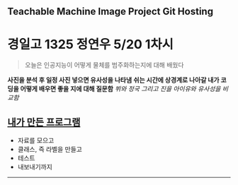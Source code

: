 ## Teachable Machine Image Project Git Hosting
경일고 1325 정연우 5/20 1차시
=================
>오늘은 인공지능이 어떻게 물체를 범주화하는지에 대해 배웠다
>
**사진을 분석 후 일정 사진 넣으면 유사성을 나타냄**
__쉬는 시간에 상경계로 나아갈 내가 코딩을 어떻게 배우면 좋을 지에 대해 질문함__
*뷔와 정국 그리고 진을 아이유와 유사성을 비교함*

[내가 만든 프로그램](https://teachablemachine.withgoogle.com/models/AJXZZoWrQ/) 
--------------------------------------------------------------------------------

+ 자료를 모으고
+ 클래스, 즉 라벨을 만들고
+ 테스트
+ 내보내기까지

----------------------------------------------------------------------------
